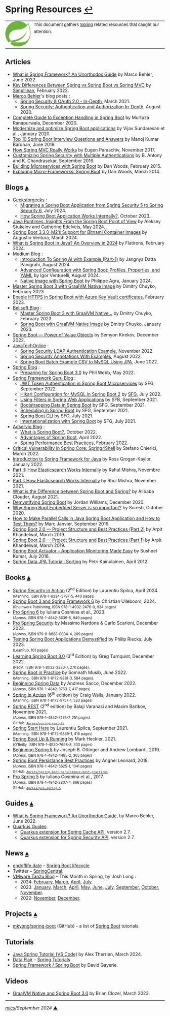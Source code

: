 # <span id="top">Spring Resources</span> <span style="font-size:90%;">[↩](README.md#top)</span>

<table style="font-family:Helvetica,Arial;line-height:1.6;">
  <tr>
  <td style="border:0;padding:0 10px 0 0;max-width:90px;">
    <a href="https://spring.io/" rel="external"><img style="border:0;width:90px;" src="docs/images/spring-icon.svg" alt="Spring project"/></a>
  </td>
  <td style="border:0;padding:0;vertical-align:text-top;">
    This document gathers <a href="https://spring.io/" rel="external">Spring</a> related resources that caught our attention.
  </td>
  </tr>
</table>

## <span id="articles">Articles</span>

- [What is Spring Framework? An Unorthodox Guide](https://www.marcobehler.com/guides/spring-framework) by Marco Behler, June 2022.
- [Key Differences Between Spring vs Spring Boot vs Spring MVC](https://www.simplilearn.com/tutorials/spring-boot-tutorial/spring-vs-spring-boot) by [Simplilean](https://www.simplilearn.com), February 2022.
- [Marco Behler](https://www.marcobehler.com/)'s blog posts : 
  - [Spring Security & OAuth 2.0 - In-Depth](https://www.marcobehler.com/guides/spring-security-oauth2), March 2021.
  - [Spring Security: Authentication and Authorization In-Depth](https://www.marcobehler.com/guides/spring-security), August 2020.
- [Complete Guide to Exception Handling in Spring Boot][article_ranapurwala] by Murtuza Ranapurwala, December 2020.
- [Modernize and optimize Spring Boot applications][article_sundaresan] by Vijav Sundaresan et al., January 2020.
- [Top 10 Spring Boot Interview Questions and Answers][article_bardhan] by Manoj Kumar Bardhan, June 2019.
- [How Spring MVC Really Works][article_paraschiv] by Eugen Paraschiv, November 2017.
- [Customizing Spring Security with Multiple Authentications][article_antony] by B. Antony and K. Chandrasekar, September 2016.
- [Building Microservices with Spring Boot][article_woods2015] by Dan Woods, February 2015.
- [Exploring Micro-Frameworks: Spring Boot][article_woods2014] by Dan Woods, March 2014.

## <span id="blogs">Blogs</span> [**&#x25B4;**](#top)

- [Geeksforgeeks](https://www.geeksforgeeks.org/) :
  - [Migrating a Spring Boot Application from Spring Security 5 to Spring Security 6](https://www.geeksforgeeks.org/migrating-a-spring-boot-application-from-spring-security-5-to-spring-security-6/), July 2024.
  - [How Spring Boot Application Works Internally?](https://www.geeksforgeeks.org/how-spring-boot-application-works-internally/), October 2023.
- [Java Runtimes: Insights From the Spring Boot Point of View](https://blog.jetbrains.com/idea/2024/05/java-runtimes-insights-from-the-spring-boot-point-of-view/) by Aleksey Stukalov and Cathering Edelveis, May 2024.
- [Spring Boot 3.3.0-M2’s Support for Bitnami Container Images](https://tanzu.vmware.com/content/blog/spring-boot-3-3-0-m2-s-support-for-bitnami-container-images-developer-s-guide) by Augustin Ventura, March 2024.
- [What is Spring Boot in Java? An Overview in 2024](https://flatirons.com/blog/what-is-spring-boot-in-java/) by Flatirons, February 2024.
- Medium Blog :
  - [Introduction To Spring AI with Example (Part-1)](https://medium.com/@jai.mail67/introduction-to-spring-ai-with-example-part-1-f36bea64e0d3) by Jangnya Datta Panigrahi, August 2024.
  - [Advanced Configuration with Spring Boot: Profiles, Properties, and YAML](https://blog.igventurelli.io/advanced-configuration-with-spring-boot-profiles-properties-and-yaml-5726db925415) by Igor Venturelli, August 2024.
  - [Native Image with Spring Boot](https://medium.com/ekino-france/native-image-with-spring-boot-70f32788528c) by Philippe Agra, January 2024.
- [Master Spring Boot 3 with GraalVM Native Image](https://bell-sw.com/blog/master-spring-boot-3-with-graalvm-native-image/) by Dimitry Chuyko, February 2023.
- [Enable HTTPS in Spring Boot with Azure Key Vault certificates](https://learn.microsoft.com/en-us/azure/developer/java/spring-framework/configure-spring-boot-starter-java-app-with-azure-key-vault-certificates), February 2023.
- [Bellsoft Blog](https://bell-sw.com/blog/) :
  - [Master Spring Boot 3 with GraalVM Native...](https://bell-sw.com/blog/master-spring-boot-3-with-graalvm-native-image/) by Dmitry Chuyko, February 2023.
  - [Spring Boot with GraalVM Native Image](https://bell-sw.com/blog/spring-boot-with-graalvm-native-image-performance-compatibility-migration/) by Dmitry Chuyko, January 2023.
- [Spring Boot — Power of Value Objects](https://dev.to/kirekov/spring-boot-power-of-value-objects-1oah) by Semyon Kirekov, December 2022.
- [JavaTechOnline](https://javatechonline.com/?s=Spring) :
  - [Spring Security LDAP Authentication Example](https://javatechonline.com/spring-security-ldap-authentication-example/), November 2022.
  - [Spring Security Annotations With Examples](https://javatechonline.com/spring-security-annotations/), August 2022.
  - [Spring Boot Batch Example CSV to MySQL Using JPA](https://javatechonline.com/spring-boot-batch-example-csv-to-mysql-using-jpa/), June 2022.
- [Spring Blog](https://spring.io/blog) :
  - [Preparing for Spring Boot 3.0](https://spring.io/blog/2022/05/24/preparing-for-spring-boot-3-0) by Phil Webb, May 2022.
- [Spring Framework Guru Blog](https://springframework.guru/blog/) :
  - [JWT Token Authentication in Spring Boot Microservices](https://springframework.guru/jwt-authentication-in-spring-microservices-jwt-token/) by SFG, September 2022. 
  - [Hikari Configuration for MySQL in Spring Boot 2](https://springframework.guru/hikari-configuration-for-mysql-in-spring-boot-2/) by [SFG](https://springframework.guru/author/sfg-contributor/), July 2022.
  - [Using Filters in Spring Web Applications](https://springframework.guru/using-filters-in-spring-web-applications/) by SFB, September 2021.
  - [Bootstrapping Data in Spring Boot](https://springframework.guru/bootstrapping-data-in-spring-boot/) by SFG, September 2021.
  - [Scheduling in Spring Boot](https://springframework.guru/bootstrapping-data-in-spring-boot/) by SFG, September 2021.
  - [Spring Boot CLI](https://springframework.guru/spring-boot-cli/) by SFG, July 2021.
  - [Internationalization with Spring Boot](https://springframework.guru/internationalization-with-spring-boot/) by SFG, July 2021.
- [Adservio Blog](https://www.adservio.fr) :
  - [What is Spring Boot?](https://www.adservio.fr/post/what-is-spring-boot), October 2022.
  - [Advantages of Spring Boot](https://www.adservio.fr/post/advantages-of-spring-boot), April 2022.
  - [Spring Performance Best Practices](https://www.adservio.fr/post/spring-performance-best-practices), February 2022.
- [Critical Vulnerability in Spring Core: Spring4Shell](https://sysdig.com/blog/cve-2022-22965-spring-core-spring4shell/) by Stefano Chierici, March 2022.
- [Introduction to Spring Framework for Java][blog_grogan] by Ross Grogan-Kaylor, January 2022.
- [Part II: How Elasticsearch Works Internally](https://buildatscale.tech/elasticsearch-internals/) by Rahul Mishra, Novembre 2021.
- [Part I: How Elasticsearch Works Internally](https://buildatscale.tech/how-elasticsearch-works-internally/) by Rhul Mishra, November 2021.
- [What is the Difference between Spring Boot and Spring?][blog_alibaba] by Alibaba Clouder, August 2021.
- [Demystifying Spring Boot][blog_williams] by Jordan Williams, December 2020.
- [Why Spring Boot Embedded Server is so important?][blog_suresh] by Suresh, October 2020.
- [How to Make Parallel Calls in Java Spring Boot Application and How to Test Them?][blog_janvier] by Marc Janvier, September 2019.
- [Spring Boot 2.0 — Project Structure and Best Practices (Part 2)][blog_khandelwal_2] by Arpit Khandelwal, March 2019.
- [Spring Boot 2.0 — Project Structure and Best Practices (Part 1)][blog_khandelwal_1] by Arpit Khandelwal, March 2019.
- [Spring Boot Actuator – Application Monitoring Made Easy][blog_kumar] by Susheel Kumar, July 2016.
- [Spring Data JPA Tutorial: Sorting](https://www.petrikainulainen.net/programming/spring-framework/spring-data-jpa-tutorial-part-six-sorting/) by Petri Kainulainen, April 2012.

## <span id="books">Books</span> [**&#x25B4;**](#top)

- [Spring Security in Action][book_spilca_2nd] (2<sup>nd</sup> Edition) by Laurentiu Spilca, April 2024.<br/><span style="font-size:80%;">(Manning,  ISBN 978-1-6334-3797-5, 440 pages)</span>
- [Spring Boot 3 and Spring Framework 6][book_ullenboom] by Christian Ulleboom, 2024.<br/><span style="font-size:80%;">(Rheinwerk Publishing, ISBN 978-1-4932-2476-0, 934 pages)</span>
- [Pro Spring 6][book_cosmina_6] by Iuliana Cosmina et al., 2023.<br/><span style="font-size:80%;">(Apress, ISBN 978-1-4842-8639-5, 949 pages)</span>
- [Pro Spring Security][book_nardone] by Massimo Nardone &amp; Carlo Scarioni, December 2023.<br/><span style="font-size:80%;">(Apress, ISBN 979-8-8688-0034-4, 289 pages)</span>
- [Testing Spring Boot Applications Demystified](https://leanpub.com/testing-spring-boot-applications-demystified) by Philip Riecks, July 2023.</br><span style="font-size:80%;">(LeanPub, 101 pages)</span>
- [Learning Spring Boot 3.0][book_turnquist] (3<sup>rd</sup> Edition) by Greg Turnquist, December 2022.<br/><span style="font-size:80%;">(Packt, ISBN 978-1-8032-3330-7, 270 pages).</span>
- [Spring Boot in Practice][book_musib] by Somnath Musib, June 2022.<br/><span style="font-size:80%;">(Manning, ISBN 978-1-6172-9881-3, 584 pages).</span>
- [Beginning Spring Data][book_sacco] by Andress Sacco, December 2022.<br/><span style="font-size:80%;">(Apress, ISBN 978-1-4842-8763-7, 417 pages)</span>
- [Spring in Action][book_walls] (6<sup>th</sup> edition) by Craig Walls, January 2022.<br/><span style="font-size:80%;">(Manning, ISBN 978-1-6172-9757-1, 520 pages)</span>
- [Spring REST][book_varanasi] (2<sup>nd</sup> edition) by Balaji Varanasi and Maxim Bartkov, Novembre 2021.<br/><span style="font-size:80%;">(Apress, ISBN 978-1-4842-7476-7, 251 pages)<br/>GitHub: [`Apress/spring-rest-2e`][Apress/spring-rest-2e]</span>
- [Spring Start Here][book_spilca2] by Laurentiu Spilca, September 2021.<br/><span style="font-size:80%;">(Manning, ISBN 978-1-6172-9869-1, 416 pages)</span>
- [Spring Boot Up &amp; Running][book_heckler] by Mark Heckler, 2021.<br/><span style="font-size:80%;">(O'Reilly, ISBN 978-1-4920-7698-8, 330 pages)</span>
- [Beginning Spring 5][book_ottinger] by Joseph B. Ottinger and Andrew Lombardi, 2019.<br/><span style="font-size:80%;">(Apress, ISBN 978-1-4842-4485-2, 365 pages)</span>
- [Spring Boot Persistance Best Practices][book_leonard] by Anghel Leonard, 2018.<br/><span style="font-size:80%;">(Apress, ISBN 978-1-4842-5625-1, 1041 pages)<br/>GitHub: <a href="https://github.com/Apress/spring-boot-persistence-best-practices"><code>Apress/spring-boot-persistence-best-practices</code></a></span>
- [Pro Spring 5][book_cosmina_5] by Iuliana Cosmina et al., 2017.<br/><span style="font-size:80%;">(Apress, ISBN 978-1-4842-2807-4, 866 pages)<br/>GitHub: <a href="https://github.com/Apress/pro-spring-5"><code>Apress/pro-spring-5</code></a></span>
<!--
- [Spring Security in Action][book_spilca] by Laurentiu Splica, October 2020.<br/><span style="font-size:80%;">(Manning, ISBN 978-1-6172-9773-1, 560 pages)</span>
-->

## <span id="guides">Guides</span> [**&#x25B4;**](#top)

- [What is Spring Framework? An Unorthodox Guide](https://www.marcobehler.com/guides/spring-framework), by Marco Behler, June 2022.
- [Quarkus Guides](https://quarkus.io/guides/):
  - [Quarkus extension for Spring Cache API][guide_quarkus_cache], version 2.7.
  - [Quarkus extension for Spring Security API][guide_quarkus_security], version 2.7.

## <span id="news">News</span> [**&#x25B4;**](#top)

- [endoflife.date](https://endoflife.date/) &ndash; [Spring Boot lifecycle](https://endoflife.date/spring-boot)
- Twittter &ndash; [SpringCentral](https://twitter.com/springcentral).
- [VMware Tanzu Blog](https://tanzu.vmware.com/blog) &ndash; This Month in Spring, by Josh Long :
  - 2024: [February](https://tanzu.vmware.com/content/blog/this-month-in-spring-february-2024), [March](https://tanzu.vmware.com/content/blog/this-month-in-spring-march-2024), [April](https://tanzu.vmware.com/content/blog/this-month-in-spring-april-2024), [July](https://tanzu.vmware.com/content/blog/this-month-in-spring-july-2024).
  - 2023: [January](https://tanzu.vmware.com/content/blog/this-month-in-spring-january-2023), [March](https://tanzu.vmware.com/content/blog/this-month-in-spring-march-2023), [April](https://tanzu.vmware.com/content/blog/this-month-in-spring-april-2023), [May](https://tanzu.vmware.com/content/blog/this-month-in-spring-may-2023), [June](https://tanzu.vmware.com/content/blog/this-month-in-spring-june-2023), [July](https://tanzu.vmware.com/content/blog/this-month-in-spring-july-2023), [September](https://tanzu.vmware.com/content/blog/this-month-in-spring-september-2023), [October](https://tanzu.vmware.com/content/blog/this-month-in-spring-october-2023), [November](https://tanzu.vmware.com/content/blog/this-month-in-spring-november-2023).
  - 2022: [November](https://tanzu.vmware.com/content/blog/this-month-in-spring-november-2022), [December](https://tanzu.vmware.com/content/blog/this-month-in-spring-december-2022).

## <span id="projects">Projects</span> [**&#x25B4;**](#top)

- [mkyong/spring-boot][project_mkyong] (GitHub) - a list of [Spring Boot] tutorials.

## <span id="tutorials">Tutorials</span>

- [Java Spring Tutorial (VS Code)](https://medium.com/@alexandre.therrien3/java-spring-tutorial-the-only-tutorial-you-will-need-to-get-started-vs-code-13413e661db5) by Alex Therrien, March 2024.
- [Data Flair](https://data-flair.training/) &ndash; [Spring Tutorials](https://data-flair.training/blogs/spring-tutorials-home/)
- [Spring Framework / Spring Boot](https://gayerie.dev/docs/spring/) by David Gayerie.

## <span id="videos">Videos</span>

- [GraalVM Native and Spring Boot 3.0](https://www.youtube.com/watch?v=5aZtF5stYeU) by Brian Clozel, March 2023.

***

*[mics](https://lampwww.epfl.ch/~michelou/)/September 2024* [**&#9650;**](#top)
<span id="bottom">&nbsp;</span>

<!-- link refs -->

[Apress/spring-rest-2e]: https://github.com/Apress/spring-rest-2e
[article_antony]: https://tech.ebayinc.com/engineering/customizing-spring-security-with-multiple-authentications/
[article_bardhan]: https://dzone.com/articles/top-10-spring-boot-interview-questions?utm_source=dzone&utm_medium=article&utm_campaign=spring-boot-content-cluster
[article_paraschiv]: https://dzone.com/articles/how-spring-mvc-really-works
[article_ranapurwala]: https://reflectoring.io/spring-boot-exception-handling/
[article_sundaresan]: https://developer.ibm.com/articles/modernize-and-optimize-spring-boot-applications/
[article_woods2015]: https://www.infoq.com/articles/boot-microservices/
[article_woods2014]: https://www.infoq.com/articles/microframeworks1-spring-boot/
[blog_alibaba]: https://www.alibabacloud.com/blog/what-is-the-difference-between-spring-boot-and-spring_598036
[blog_grogan]: https://blogs.perficient.com/2022/01/20/introduction-to-spring-framework/
[blog_janvier]: https://www.sipios.com/blog-tech/how-to-make-parallel-calls-in-java-springboot-application-and-how-to-test-them
[blog_khandelwal_1]: https://medium.com/the-resonant-web/spring-boot-2-0-starter-kit-part-1-23ddff0c7da2
[blog_khandelwal_2]: https://medium.com/the-resonant-web/spring-boot-2-0-project-structure-and-best-practices-part-2-7137bdcba7d3
[blog_kumar]: https://blogs.perficient.com/2016/07/16/spring-boot-actuator-application-monitoring-made-easy/
[blog_suresh]: https://suresh-stalin.medium.com/why-embedded-server-is-so-important-a4952491ac78
[blog_williams]: https://betterprogramming.pub/demystifying-spring-boot-245e71feffc0
[book_cosmina_5]: https://link.springer.com/book/10.1007/978-1-4842-2808-1
[book_cosmina_6]: https://link.springer.com/book/10.1007/978-1-4842-8640-1
[book_heckler]: https://www.oreilly.com/library/view/spring-boot-up/9781492076971/
[book_leonard]: https://link.springer.com/book/10.1007/978-1-4842-5626-8
[book_musib]: https://www.manning.com/books/spring-boot-in-practice
[book_nardone]: https://link.springer.com/book/10.1007/979-8-8688-0035-1
[book_ottinger]: https://link.springer.com/book/10.1007/978-1-4842-4486-9
[book_sacco]: https://link.springer.com/book/10.1007/978-1-4842-8764-4
[book_spilca]: https://www.manning.com/books/spring-security-in-action
[book_spilca_2nd]: https://www.manning.com/books/spring-security-in-action-second-edition
[book_spilca2]: https://www.manning.com/books/spring-start-here
[book_turnquist]: https://www.packtpub.com/product/learning-spring-boot-30-third-edition/9781803233307
[book_ullenboom]: https://www.sap-press.com/spring-boot-3-and-spring-framework-6_5764/
[book_varanasi]: https://link.springer.com/book/10.1007/978-1-4842-7477-4
[book_walls]: https://www.manning.com/books/spring-in-action-sixth-edition
[guide_quarkus_cache]: https://quarkus.io/guides/spring-cache
[guide_quarkus_security]: https://quarkus.io/guides/spring-security
[project_mkyong]: https://github.com/mkyong/spring-boot
[spring boot]: https://spring.io/projects/spring-boot

